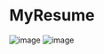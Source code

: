 # MyResume
![image](https://github.com/AydeKnight/MyResume/assets/87317985/d869eb3d-44ee-47b3-b27a-c9fe3c4f2bdf)
![image](https://github.com/AydeKnight/MyResume/assets/87317985/8645eebe-b917-4cdc-857c-38659eef1755)


